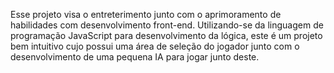 Esse projeto visa o entreterimento junto com o aprimoramento de habilidades com desenvolvimento front-end.
Utilizando-se da linguagem de programação JavaScript para desenvolvimento da lógica, este é um projeto bem intuitivo cujo possui uma área de seleção do jogador junto com o desenvolvimento de uma pequena IA para jogar junto deste.